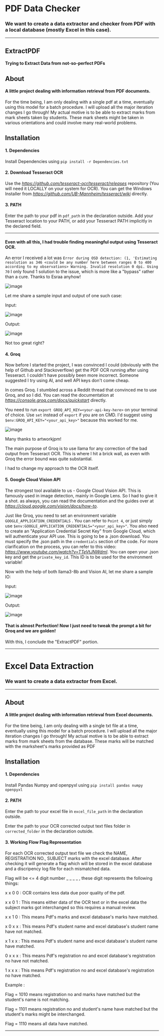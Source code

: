 # PDF Data Checker
### We want to create a data extractor and checker from PDF with a local database (mostly Excel in this case).
-------------------------------------------------

## ExtractPDF
#### Trying to Extract Data from not-so-perfect PDFs

## About
#### A little project dealing with information retrieval from PDF documents.
For the time being, I am only dealing with a single pdf at a time, eventually using this model for a batch procedure. I will upload all the major iteration changes I go through!
My actual motive is to be able to extract marks from mark sheets taken by students. These mark sheets might be taken in various orientations and could involve many real-world problems.

## Installation 
#### 1. Dependencies
Install Dependencies using 
```pip install -r Dependencies.txt```

#### 2. Download Tesseract OCR 
Use the *https://github.com/tesseract-ocr/tesseract/releases* repository (You will need it LOCALLY on your system for OCR).
You can get the Windows Installer from *https://github.com/UB-Mannheim/tesseract/wiki* directly.

#### 3. PATH
Enter the path to your pdf in ```pdf_path``` in the declaration outside.
Add your Tesseract location to your PATH, or add your Tesseract PATH implicitly in the declared field.

-------------------------------------------------

#### Even with all this, I had trouble finding meaningful output using Tesseract OCR. 
An error I received a lot was ```Error during OSD detection: (1, 'Estimating resolution as 346 <could be any number here between ranges 0 to 400 according to my observations> Warning. Invalid resolution 0 dpi. Using 70```
I only found 1 solution to the issue, which is more like a "bypass" rather than a cure. Thanks to Esraa anyhow!

![image](https://github.com/user-attachments/assets/69b335cf-f524-4ca4-8b36-802ca6291acc)

Let me share a sample input and output of one such case:

Input:

![image](https://github.com/user-attachments/assets/c23b91af-1404-42a1-9dd4-f08ee3280600)  

Output:

![image](https://github.com/user-attachments/assets/dd1677cf-e5ba-46cf-b687-3b3f9f682a40)

Not too great right?

#### 4. Groq
Now before I started the project, I was convinced I could (obviously with the help of Github and Stackoverflow) get the PDF OCR running after using Tesseract. 
I couldn't have possibly been more incorrect.
Someone suggested I try using AI, and well API keys don't come cheap. 

In comes Groq. I stumbled across a Reddit thread that convinced me to use Groq, and so I did.
You can read the documentation at *https://console.groq.com/docs/quickstart* directly.

You need to run ```export GROQ_API_KEY=<your-api-key-here>``` on your terminal of choice. Use ```set``` instead of ```export``` if you are on CMD. 
I'd suggest using ```$env:GROQ_API_KEY="<your_api_key>"``` because this worked for me.

![image](https://github.com/user-attachments/assets/889e8a6c-f621-480f-8270-0157384a1af6)

Many thanks to artworkjpm!

The main purpose of Groq is to use llama for any correction of the bad output from Tesseract OCR. 
This is where I hit a brick wall, as even with Groq the error bound was quite substantial. 

I had to change my approach to the OCR itself.

#### 5. Google Cloud Vision API
The strongest tool available to us - Google Cloud Vision API. This is famously used in image detection, mainly in Google Lens. So I had to give it a shot.
as always, you can read the documentation and the guides over at *https://cloud.google.com/vision/docs/how-to*.

Just like Groq, you need to set an environment variable ```GOOGLE_APPLICATION_CREDENTIALS``` . You can refer to ```Point 4```, or just simply use ```$env:GOOGLE_APPLICATION_CREDENTIALS="<your_api_key>"```.
You also need to create an "Application Credential Secret Key" from Google Cloud, which will authenticate your API use. This is going to be a .json download. You must specify the .json path in the ```credentials``` section of the code.
For more clarification on the process, you can refer to this video: *https://www.youtube.com/watch?v=TTeVtJNWdmI*. You can open your .json key and get the ```private_key_id```. This ID is to be used for the environment variable!

Now with the help of both llama3-8b and Vision AI, let me share a sample IO:

Input:

![image](https://github.com/user-attachments/assets/28edf135-52b1-4e64-aa37-1ab1ce84a2a4)

Output:

![image](https://github.com/user-attachments/assets/e21cdfd2-2b78-4811-9f2a-6343332d74f2)

#### That is almost Perfection! Now I just need to tweak the prompt a bit for Groq and we are golden!

With this, I conclude the "ExtractPDF" portion.

-------------------------------------------------

# Excel Data Extraction
### We want to create a data extractor  from Excel.
-------------------------------------------------

## About
#### A little project dealing with information retrieval from Excel documents.
For the time being, I am only dealing with a single txt file at a time, eventually using this model for a batch procedure. I will upload all the major iteration changes I go through!
My actual motive is to be able to extract marks from mark sheets from the database. These marks will be matched with the marksheet's marks provided as PDF 

## Installation 
#### 1. Dependencies
Install Pandas Numpy and openpyxl using 
```pip install pandas numpy openpyxl ```

#### 2. PATH
Enter the path to your excel file in ```excel_file_path``` in the declaration outside.

Enter the path to your OCR corrected output text files folder in ```corrected_folder``` in the declaration outside.

#### 3. Working Flow Flag Representation
For each OCR corrected output text file we check the NAME, REGISTRATION NO., SUBJECT marks with the excel database.
After checking it will generate a flag which will be stored in the excel database and a discripency log file for each mismatched data.

Flag will be <= 4 digit number _ _ _ _ , these digit represents the following things:

x x 0 0 : OCR contains less data due poor quality of the pdf.

x x 0 1 : This means either data of the OCR text or in the excel data the subject marks got interchanged so this requires a manual review.

x x 1 0 : This means Pdf's marks and excel database's marks have matched.

x 0 x x : This means Pdf's student name and excel database's student name have not matched.

x 1 x x : This means Pdf's student name and excel database's student name have matched.

0 x x x : This means Pdf's registration no and excel database's registration no have not matched.

1 x x x : This means Pdf's registration no and excel database's registration no have matched.

Example :

Flag = 1010 means registration no and marks have matched but the student's name is not matching.

Flag = 1101 means registration no and student's name have matched but the student's marks might be interchanged.

Flag = 1110 means all data have matched.


-------------------------------------------------

